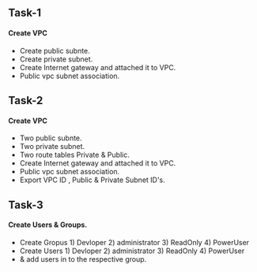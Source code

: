## Task-1
#### Create VPC 
  - Create public subnte.
  - Create private subnet.
  - Create Internet gateway and attached it to VPC.
  - Public vpc subnet association.
  
## Task-2
#### Create VPC 
  - Two public subnte.
  - Two private subnet.
  - Two route tables Private & Public.
  - Create Internet gateway and attached it to VPC.
  - Public vpc subnet association.
  - Export VPC ID , Public & Private Subnet ID's.
    
## Task-3
#### Create Users & Groups. 
  - Create Gropus 1) Devloper 2) administrator 3) ReadOnly 4) PowerUser
  - Create Users  1) Devloper 2) administrator 3) ReadOnly 4) PowerUser 
  - & add users in to the respective group.


